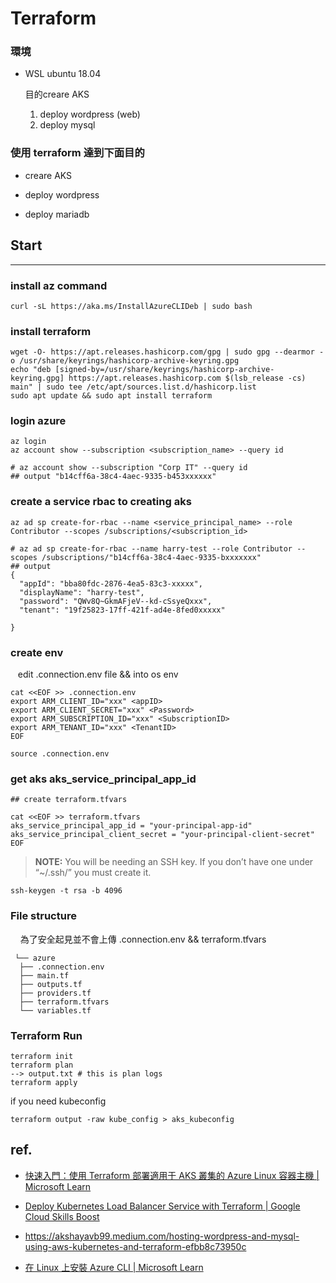 # Terraform

### 環境

+ WSL ubuntu 18.04
  
  目的creare AKS
  
  1. deploy wordpress (web)
  2. deploy mysql

### 使用 terraform 達到下面目的

+ creare AKS

+ deploy wordpress 

+ deploy mariadb

## Start

---

### install az command

```
curl -sL https://aka.ms/InstallAzureCLIDeb | sudo bash
```

### install  terraform

```
wget -O- https://apt.releases.hashicorp.com/gpg | sudo gpg --dearmor -o /usr/share/keyrings/hashicorp-archive-keyring.gpg
echo "deb [signed-by=/usr/share/keyrings/hashicorp-archive-keyring.gpg] https://apt.releases.hashicorp.com $(lsb_release -cs) main" | sudo tee /etc/apt/sources.list.d/hashicorp.list
sudo apt update && sudo apt install terraform
```

### login azure

```
az login
az account show --subscription <subscription_name> --query id

# az account show --subscription "Corp IT" --query id
## output "b14cff6a-38c4-4aec-9335-b453xxxxxx"
```

### create a service rbac to creating aks

```
az ad sp create-for-rbac --name <service_principal_name> --role Contributor --scopes /subscriptions/<subscription_id>

# az ad sp create-for-rbac --name harry-test --role Contributor --scopes /subscriptions/"b14cff6a-38c4-4aec-9335-bxxxxxxx"
## output
{
  "appId": "bba80fdc-2876-4ea5-83c3-xxxxx",
  "displayName": "harry-test",
  "password": "QWv8Q~GkmAFjeV--kd-cSsyeQxxx",
  "tenant": "19f25823-17ff-421f-ad4e-8fed0xxxxx"

}
```

### create env

   edit  .connection.env file  && into os env

```
cat <<EOF >> .connection.env
export ARM_CLIENT_ID="xxx" <appID>
export ARM_CLIENT_SECRET="xxx" <Password>
export ARM_SUBSCRIPTION_ID="xxx" <SubscriptionID>
export ARM_TENANT_ID="xxx" <TenantID>
EOF

source .connection.env
```

### get aks aks_service_principal_app_id

```
## create terraform.tfvars

cat <<EOF >> terraform.tfvars
aks_service_principal_app_id = "your-principal-app-id"
aks_service_principal_client_secret = "your-principal-client-secret"
EOF
```

> **NOTE:** You will be needing an SSH key. If you don’t have one under “~/.ssh/” you must create it.

```
ssh-keygen -t rsa -b 4096
```

### File structure

    為了安全起見並不會上傳 .connection.env && terraform.tfvars
```
 └── azure
  ├── .connection.env
  ├── main.tf
  ├── outputs.tf
  ├── providers.tf
  ├── terraform.tfvars
  └── variables.tf
```
### Terraform Run

```
terraform init
terraform plan
--> output.txt # this is plan logs
terraform apply
```

if you need kubeconfig

```
terraform output -raw kube_config > aks_kubeconfig
```

## ref.

+ [快速入門：使用 Terraform 部署適用于 AKS 叢集的 Azure Linux 容器主機 | Microsoft Learn](https://learn.microsoft.com/zh-tw/azure/azure-linux/quickstart-terraform)

+ [Deploy Kubernetes Load Balancer Service with Terraform | Google Cloud Skills Boost](https://www.cloudskillsboost.google/focuses/1205?parent=catalog)

+ https://akshayavb99.medium.com/hosting-wordpress-and-mysql-using-aws-kubernetes-and-terraform-efbb8c73950c

+ [在 Linux 上安裝 Azure CLI | Microsoft Learn](https://learn.microsoft.com/zh-tw/cli/azure/install-azure-cli-linux?pivots=apt)
